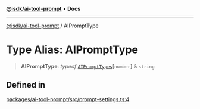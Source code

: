 [**@isdk/ai-tool-prompt**](../README.md) • **Docs**

***

[@isdk/ai-tool-prompt](../globals.md) / AIPromptType

# Type Alias: AIPromptType

> **AIPromptType**: *typeof* [`AIPromptTypes`](../variables/AIPromptTypes.md)\[`number`\] & `string`

## Defined in

[packages/ai-tool-prompt/src/prompt-settings.ts:4](https://github.com/isdk/ai-tool-prompt.js/blob/cf3fc2758759b055a3b34708f92339dcf4ac415b/src/prompt-settings.ts#L4)
